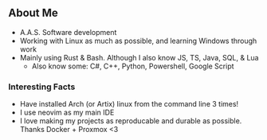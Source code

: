 ## About Me
* A.A.S. Software development
* Working with Linux as much as possible, and learning Windows through work
* Mainly using Rust & Bash. Although I also know JS, TS, Java, SQL, & Lua
  * Also know some: C#, C++, Python, Powershell, Google Script

### Interesting Facts
* Have installed Arch (or Artix) linux from the command line 3 times!
* I use neovim as my main IDE
* I love making my projects as reproducable and durable as possible. Thanks Docker + Proxmox <3

